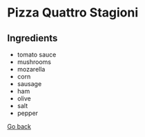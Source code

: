 # Pizza Quattro Stagioni

## Ingredients
- tomato sauce
- mushrooms
- mozarella
- corn
- sausage
- ham
- olive
- salt
- pepper

[Go back](../menu.md)
